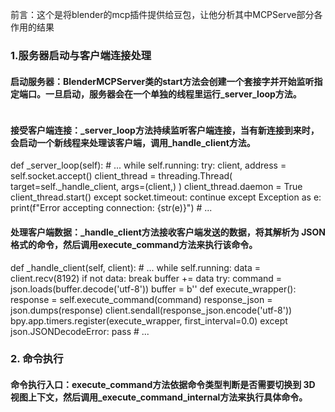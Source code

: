 前言：这个是将blender的mcp插件提供给豆包，让他分析其中MCPServe部分各作用的结果
### 1.服务器启动与客户端连接处理
#### 启动服务器：BlenderMCPServer类的start方法会创建一个套接字并开始监听指定端口。一旦启动，服务器会在一个单独的线程里运行_server_loop方法。
![]()
#### 接受客户端连接：_server_loop方法持续监听客户端连接，当有新连接到来时，会启动一个新线程来处理该客户端，调用_handle_client方法。
def _server_loop(self):
    # ...
    while self.running:
        try:
            client, address = self.socket.accept()
            client_thread = threading.Thread(
                target=self._handle_client,
                args=(client,)
            )
            client_thread.daemon = True
            client_thread.start()
        except socket.timeout:
            continue
        except Exception as e:
            print(f"Error accepting connection: {str(e)}")
    # ...
#### 处理客户端数据：_handle_client方法接收客户端发送的数据，将其解析为 JSON 格式的命令，然后调用execute_command方法来执行该命令。
def _handle_client(self, client):
    # ...
    while self.running:
        data = client.recv(8192)
        if not data:
            break
        buffer += data
        try:
            command = json.loads(buffer.decode('utf-8'))
            buffer = b''
            def execute_wrapper():
                response = self.execute_command(command)
                response_json = json.dumps(response)
                client.sendall(response_json.encode('utf-8'))
            bpy.app.timers.register(execute_wrapper, first_interval=0.0)
        except json.JSONDecodeError:
            pass
    # ...
### 2. 命令执行
#### 命令执行入口：execute_command方法依据命令类型判断是否需要切换到 3D 视图上下文，然后调用_execute_command_internal方法来执行具体命令。
